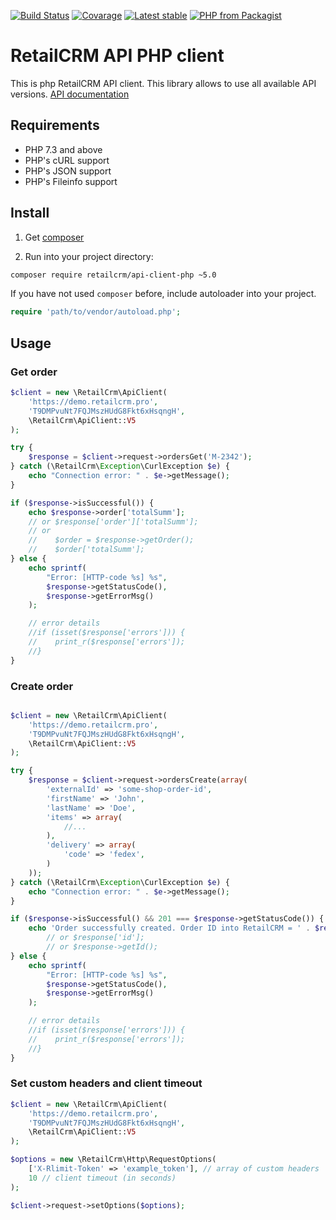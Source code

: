 [![Build Status](https://github.com/retailcrm/api-client-php/workflows/ci/badge.svg)](https://github.com/retailcrm/api-client-php/actions)
[![Covarage](https://img.shields.io/codecov/c/gh/retailcrm/api-client-php/master.svg?logo=codecov&logoColor=white)](https://codecov.io/gh/retailcrm/api-client-php)
[![Latest stable](https://img.shields.io/packagist/v/retailcrm/api-client-php.svg)](https://packagist.org/packages/retailcrm/api-client-php)
[![PHP from Packagist](https://img.shields.io/packagist/php-v/retailcrm/api-client-php.svg?logo=php&logoColor=white)](https://packagist.org/packages/retailcrm/api-client-php)


# RetailCRM API PHP client

This is php RetailCRM API client. This library allows to use all available API versions. [API documentation](http://retailcrm.github.io/api-client-php)

## Requirements

* PHP 7.3 and above
* PHP's cURL support
* PHP's JSON support
* PHP's Fileinfo support

## Install

1) Get [composer](https://getcomposer.org/download/)

2) Run into your project directory:
```bash
composer require retailcrm/api-client-php ~5.0
```

If you have not used `composer` before, include autoloader into your project.
```php
require 'path/to/vendor/autoload.php';
```

## Usage

### Get order
```php
$client = new \RetailCrm\ApiClient(
    'https://demo.retailcrm.pro',
    'T9DMPvuNt7FQJMszHUdG8Fkt6xHsqngH',
    \RetailCrm\ApiClient::V5
);

try {
    $response = $client->request->ordersGet('M-2342');
} catch (\RetailCrm\Exception\CurlException $e) {
    echo "Connection error: " . $e->getMessage();
}

if ($response->isSuccessful()) {
    echo $response->order['totalSumm'];
    // or $response['order']['totalSumm'];
    // or
    //    $order = $response->getOrder();
    //    $order['totalSumm'];
} else {
    echo sprintf(
        "Error: [HTTP-code %s] %s",
        $response->getStatusCode(),
        $response->getErrorMsg()
    );

    // error details
    //if (isset($response['errors'])) {
    //    print_r($response['errors']);
    //}
}
```

### Create order
```php

$client = new \RetailCrm\ApiClient(
    'https://demo.retailcrm.pro',
    'T9DMPvuNt7FQJMszHUdG8Fkt6xHsqngH',
    \RetailCrm\ApiClient::V5
);

try {
    $response = $client->request->ordersCreate(array(
        'externalId' => 'some-shop-order-id',
        'firstName' => 'John',
        'lastName' => 'Doe',
        'items' => array(
            //...
        ),
        'delivery' => array(
            'code' => 'fedex',
        )
    ));
} catch (\RetailCrm\Exception\CurlException $e) {
    echo "Connection error: " . $e->getMessage();
}

if ($response->isSuccessful() && 201 === $response->getStatusCode()) {
    echo 'Order successfully created. Order ID into RetailCRM = ' . $response->id;
        // or $response['id'];
        // or $response->getId();
} else {
    echo sprintf(
        "Error: [HTTP-code %s] %s",
        $response->getStatusCode(),
        $response->getErrorMsg()
    );

    // error details
    //if (isset($response['errors'])) {
    //    print_r($response['errors']);
    //}
}
```

### Set custom headers and client timeout
```php
$client = new \RetailCrm\ApiClient(
    'https://demo.retailcrm.pro',
    'T9DMPvuNt7FQJMszHUdG8Fkt6xHsqngH',
    \RetailCrm\ApiClient::V5
);

$options = new \RetailCrm\Http\RequestOptions(
    ['X-Rlimit-Token' => 'example_token'], // array of custom headers
    10 // client timeout (in seconds)
);

$client->request->setOptions($options);
```
